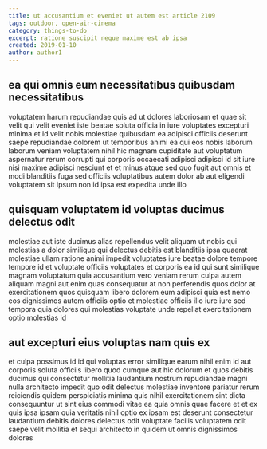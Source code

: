 ```yaml
---
title: ut accusantium et eveniet ut autem est article 2109
tags: outdoor, open-air-cinema
category: things-to-do
excerpt: ratione suscipit neque maxime est ab ipsa
created: 2019-01-10
author: author1
---
```


## ea qui omnis eum necessitatibus quibusdam necessitatibus

voluptatem harum repudiandae quis ad ut dolores laboriosam et quae sit velit qui velit eveniet iste beatae soluta officia in iure voluptates excepturi minima et id velit nobis molestiae quibusdam ea adipisci officiis deserunt saepe repudiandae dolorem ut temporibus animi ea qui eos nobis laborum laborum veniam voluptatem nihil hic magnam cupiditate aut voluptatum aspernatur rerum corrupti qui corporis occaecati adipisci adipisci id sit iure nisi maxime adipisci nesciunt et et minus atque sed quo fugit aut omnis et modi blanditiis fuga sed officiis voluptatibus autem dolor ab aut eligendi voluptatem sit ipsum non id ipsa est expedita unde illo

## quisquam voluptatem id voluptas ducimus delectus odit

molestiae aut iste ducimus alias repellendus velit aliquam ut nobis qui molestias a dolor similique qui delectus debitis est blanditiis ipsa quaerat molestiae ullam ratione animi impedit voluptates iure beatae dolore tempore tempore id et voluptate officiis voluptates et corporis ea id qui sunt similique magnam voluptatum quia accusantium vero veniam rerum culpa autem aliquam magni aut enim quas consequatur at non perferendis quos dolor at exercitationem quos quisquam libero dolorem eum adipisci quia est nemo eos dignissimos autem officiis optio et molestiae officiis illo iure iure sed tempora quia dolores qui molestias voluptate unde repellat exercitationem optio molestias id

## aut excepturi eius voluptas nam quis ex

et culpa possimus id id qui voluptas error similique earum nihil enim id aut corporis soluta officiis libero quod cumque aut hic dolorum et quos debitis ducimus qui consectetur mollitia laudantium nostrum repudiandae magni nulla architecto impedit quo odit delectus molestiae inventore pariatur rerum reiciendis quidem perspiciatis minima quis nihil exercitationem sint dicta consequuntur ut sint eius commodi vitae ea quia omnis quae facere et et ex quis ipsa ipsam quia veritatis nihil optio ex ipsam est deserunt consectetur laudantium debitis dolores delectus odit voluptate facilis voluptatem odit saepe velit mollitia et sequi architecto in quidem ut omnis dignissimos dolores
